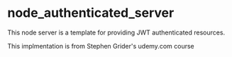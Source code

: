 # node_authenticated_server
This node server is a template for providing JWT authenticated resources.

This implmentation is from Stephen Grider's udemy.com course
